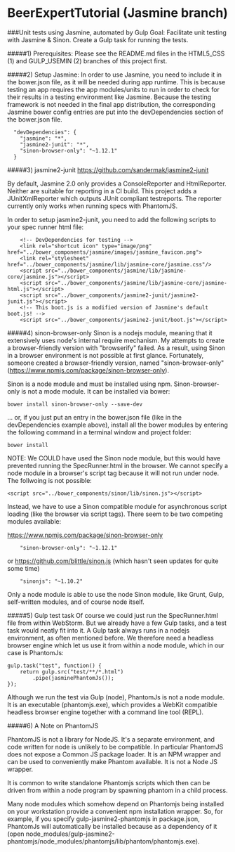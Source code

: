 BeerExpertTutorial (Jasmine branch)
==================

###Unit tests using Jasmine, automated by Gulp
Goal: Facilitate unit testing with Jasmine & Sinon. Create a Gulp task for running the tests.

#####1) Prerequisites:
Please see the README.md files in the HTML5_CSS (1) and GULP_USEMIN (2) branches of this project first.

#####2) Setup Jasmine:
In order to use Jasmine, you need to include it in the bower.json file, as it will be needed during app runtime.
This is because testing an app requires the app modules/units to run in order to check for their results in a
testing environment like Jasmine. Because the testing framework is not needed in the final app distribution,
the corresponding Jasmine bower config entries are put into the devDependencies section of the bower.json file.
```
  "devDependencies": {
    "jasmine": "*",
    "jasmine2-junit": "*",
    "sinon-browser-only": "~1.12.1"
  }
```

#####3) jasmine2-junit
https://github.com/sandermak/jasmine2-junit

By default, Jasmine 2.0 only provides a ConsoleReporter and HtmlReporter. Neither are suitable for reporting in
a CI build. This project adds a JUnitXmlReporter which outputs JUnit compliant testreports. The reporter currently
only works when running specs with PhantomJS.

In order to setup jasmine2-junit, you need to add the following scripts to your spec runner html file:

```
    <!-- DevDependencies for testing -->
    <link rel="shortcut icon" type="image/png" href="../bower_components/jasmine/images/jasmine_favicon.png">
    <link rel="stylesheet" href="../bower_components/jasmine/lib/jasmine-core/jasmine.css"/>
    <script src="../bower_components/jasmine/lib/jasmine-core/jasmine.js"></script>
    <script src="../bower_components/jasmine/lib/jasmine-core/jasmine-html.js"></script>
    <script src="../bower_components/jasmine2-junit/jasmine2-junit.js"></script>
    <!-- This boot.js is a modified version of Jasmine's default boot.js! -->
    <script src="../bower_components/jasmine2-junit/boot.js"></script>
```

#####4) sinon-browser-only
Sinon is a nodejs module, meaning that it extensively uses node's internal require mechanism. My attempts to
create a browser-friendly version with "browserify" failed. As a result, using Sinon in a browser environment is not
possible at first glance. Fortunately, someone created a browser-friendly version, named "sinon-browser-only"
(https://www.npmjs.com/package/sinon-browser-only).

Sinon is a node module and must be installed using npm. Sinon-browser-only is not a mode module. It can be installed
via bower:
```
bower install sinon-browser-only --save-dev
```

... or, if you just put an entry in the bower.json file (like in the devDependencies example above), install all the
bower modules by entering the following command in a terminal window and project folder:
```
bower install
```
NOTE: We COULD have used the Sinon node module, but this would have prevented running the SpecRunner.html in the browser.
We cannot specify a node module in a browser's script tag because it will not run under node. The follwoing is not
possible:
```
<script src="../bower_components/sinon/lib/sinon.js"></script>
```
Instead, we have to use a Sinon compatible module for asynchronous script loading (like the browser via script tags).
There seem to be two competing modules available:

https://www.npmjs.com/package/sinon-browser-only
```
    "sinon-browser-only": "~1.12.1"
```

or https://github.com/blittle/sinon.js (which hasn't seen updates for quite some time)
```
    "sinonjs": "~1.10.2"
```

Only a node module is able to use the node Sinon module, like Grunt, Gulp, self-written modules, and of course
node itself.

#####5) Gulp test task
Of course we could just run the SpecRunner.html file from within WebStorm. But we already have a few Gulp tasks, and
a test task would neatly fit into it. A Gulp task always runs in a nodejs environment, as often mentioned before. We
therefore need a headless browser engine which let us use it from within a node module, which in our case is PhantomJs:
```
gulp.task("test", function() {
	return gulp.src("test/**/*.html")
		.pipe(jasminePhantomJs());
});
```
Although we run the test via Gulp (node), PhantomJs is not a node module. It is an executable (phantomjs.exe), which
provides a WebKit compatible headless browser engine together with a command line tool (REPL).

#####6) A Note on PhantomJS

PhantomJS is not a library for NodeJS. It's a separate environment, and code written for node is unlikely to be
compatible. In particular PhantomJS does not expose a Common JS package loader. It is an NPM wrapper and can be used to
conveniently make Phantom available. It is not a Node JS wrapper.

It is common to write standalone Phantomjs scripts which then can be driven from within a node program by spawning
phantom in a child process.

Many node modules which somehow depend on Phantomjs being installed on your workstation provide a convenient npm
installation wrapper. So, for example, if you specify gulp-jasmine2-phantomjs in package.json, PhantomJs will
automatically be installed because as a dependency of it (open
node_modules/gulp-jasmine2-phantomjs/node_modules/phantomjs/lib/phantom/phantomjs.exe).
